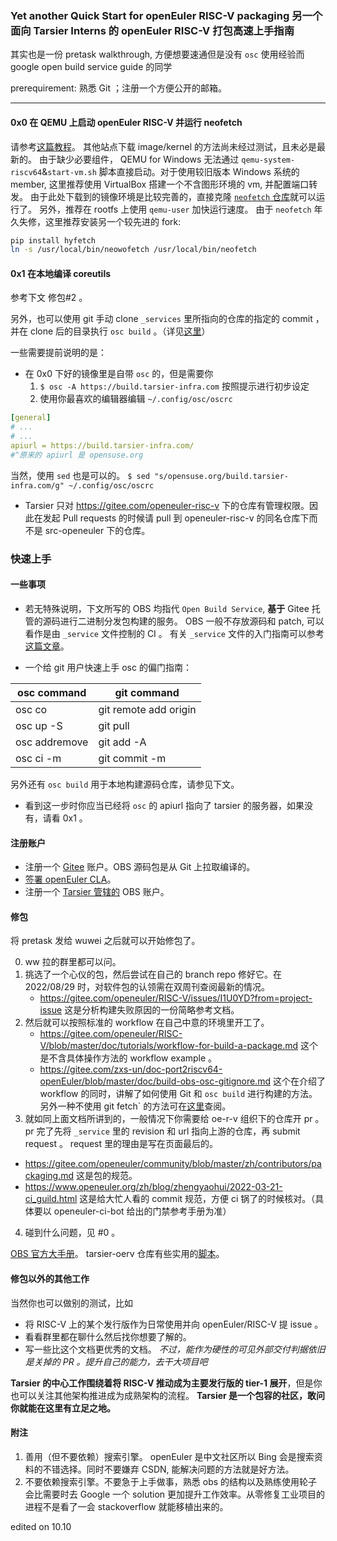 ﻿### Yet another Quick Start for openEuler RISC-V packaging 另一个面向 Tarsier Interns 的 openEuler RISC-V 打包高速上手指南

其实也是一份 pretask walkthrough, 方便想要速通但是没有 `osc` 使用经验而 google open build service guide 的同学

prerequirement: 熟悉 Git ；注册一个方便公开的邮箱。

___

#### 0x0 在 QEMU 上启动 openEuler RISC-V 并运行 neofetch

请参考[这篇教程](https://gitee.com/openeuler/RISC-V/blob/master/doc/tutorials/vm-qemu-oErv.md)。
其他站点下载 image/kernel 的方法尚未经过测试，且未必是最新的。
由于缺少必要组件， QEMU for Windows 无法通过 `qemu-system-riscv64`&`start-vm.sh` 脚本直接启动。对于使用较旧版本 Windows 系统的 member, 这里推荐使用 VirtualBox 搭建一个不含图形环境的 vm, 并配置端口转发。
由于此处下载到的镜像环境是比较完善的，直接克隆 [`neofetch` 仓库](https://github.com/dylanaraps/neofetch)就可以运行了。
另外，推荐在 rootfs 上使用 `qemu-user` 加快运行速度。
由于 `neofetch` 年久失修，这里推荐安装另一个较先进的 fork:
```bash
pip install hyfetch
ln -s /usr/local/bin/neowofetch /usr/local/bin/neofetch
```

#### 0x1 在本地编译 coreutils
参考下文 修包#2 。

另外，也可以使用 git 手动 clone `_services` 里所指向的仓库的指定的 commit ，并在 clone 后的目录执行 `osc build` 。（详见[这里](https://gitee.com/zxs-un/doc-port2riscv64-openEuler/blob/master/doc/build-obs-osc-gitignore.md#%E5%AE%9E%E6%93%8D%E4%B8%8A%E6%89%8B)）

一些需要提前说明的是：
 - 在 0x0 下好的镜像里是自带 `osc` 的，但是需要你
   1. `$ osc -A https://build.tarsier-infra.com` 按照提示进行初步设定
   2. 使用你最喜欢的编辑器编辑 `~/.config/osc/oscrc` 
```yaml
[general]
# ...
# ...
apiurl = https://build.tarsier-infra.com/ 
#^原来的 apiurl 是 opensuse.org
``` 
    
当然，使用 `sed` 也是可以的。
    `$ sed "s/opensuse.org/build.tarsier-infra.com/g" ~/.config/osc/oscrc`
  - Tarsier 只对 https://gitee.com/openeuler-risc-v 下的仓库有管理权限。因此在发起 Pull requests 的时候请 pull 到 openeuler-risc-v 的同名仓库下而不是 src-openeuler 下的仓库。

### 快速上手

#### 一些事项

 - 若无特殊说明，下文所写的 OBS 均指代 `Open Build Service`, **基于** Gitee 托管的源码进行二进制分发包构建的服务。
 OBS 一般不存放源码和 patch, 可以看作是由 `_service` 文件控制的 CI 。
 有关 `_service` 文件的入门指南可以参考 [这篇文章](https://blog.51cto.com/u_15127420/3247112)。
 
 - 一个给 git 用户快速上手 osc 的偏门指南：

| osc command | git command |
|--|--|
| osc co <project> <package> | git remote add origin <repository> |
| osc up -S | git pull |
| osc addremove | git add -A |
| osc ci -m <message> | git commit -m <message> |

另外还有 `osc build` 用于本地构建源码仓库，请参见下文。

 - 看到这一步时你应当已经将 `osc` 的 apiurl 指向了 tarsier 的服务器，如果没有，请看 0x1 。

#### 注册账户
 - 注册一个 [Gitee](https://gitee.com) 账户。OBS 源码包是从 Git 上拉取编译的。
 - [签署 openEuler CLA](https://gitee.com/link?target=https%3A%2F%2Fclasign.osinfra.cn%2Fsign%2FZ2l0ZWUlMkZvcGVuZXVsZXI%3D)。 
 - 注册一个 [Tarsier 管辖的](https://build.tarsier-infra.com) OBS 账户。

#### 修包
将 pretask 发给 wuwei 之后就可以开始修包了。

0. ww 拉的群里都可以问。
1. 挑选了一个心仪的包，然后尝试在自己的 branch repo 修好它。在 2022/08/29 时，对软件包的认领需在双周刊查阅最新的情况。
   - https://gitee.com/openeuler/RISC-V/issues/I1U0YD?from=project-issue
 这是分析构建失败原因的一份简略参考文档。 
2. 然后就可以按照标准的 workflow 在自己中意的环境里开工了。
   - https://gitee.com/openeuler/RISC-V/blob/master/doc/tutorials/workflow-for-build-a-package.md
这个是不含具体操作方法的 workflow example 。
   - https://gitee.com/zxs-un/doc-port2riscv64-openEuler/blob/master/doc/build-obs-osc-gitignore.md
这个在介绍了 workflow 的同时，讲解了如何使用 Git 和 `osc build` 进行构建的方法。另外一种不使用 git fetch` 的方法可在[这里](https://gitee.com/zxs-un/doc-port2riscv64-openEuler/blob/master/doc/build-osc-obs-service.md)查阅。
3. 就如同上面文档所讲到的，一般情况下你需要给 oe-r-v 组织下的仓库开 pr 。 pr 完了先将 `_service` 里的 revision 和 url 指向上游的仓库，再 submit request 。 request 里的理由是写在页面最后的。
 - https://gitee.com/openeuler/community/blob/master/zh/contributors/packaging.md
这是包的规范。
 - https://www.openeuler.org/zh/blog/zhengyaohui/2022-03-21-ci_guild.html
这是给大忙人看的 commit 规范，方便 ci 锅了的时候核对。（具体要以 openeuler-ci-bot 给出的门禁参考手册为准）
4. 碰到什么问题，见 #0 。

[OBS 官方大手册](https://openbuildservice.org/help/manuals/obs-user-guide/)。 tarsier-oerv 仓库有些实用的[脚本](https://github.com/isrc-cas/tarsier-oerv/tree/main/scripts)。

#### 修包以外的其他工作
当然你也可以做别的测试，比如
  - 将 RISC-V 上的某个发行版作为日常使用并向 openEuler/RISC-V 提 issue 。
  - 看看群里都在聊什么然后找你想要了解的。
  - 写一些比这个文档更优秀的文档。
_不过，能作为硬性的*可见外部交付*判据依旧是关掉的 PR 。提升自己的能力，去干大项目吧_

**Tarsier 的中心工作围绕着将 RISC-V 推动成为主要发行版的 tier-1 展开**，但是你也可以关注其他架构推进成为成熟架构的流程。 **Tarsier 是一个包容的社区，敢问你就能在这里有立足之地。**

#### 附注
1. 善用（但不要依赖）搜索引擎。 openEuler 是中文社区所以 Bing 会是搜索资料的不错选择。同时不要嫌弃 CSDN, 能解决问题的方法就是好方法。
2. 不要依赖搜索引擎。不要急于上手做事，熟悉 obs 的结构以及熟练使用轮子会比需要时去 Google 一个 solution 更加提升工作效率。从零修复工业项目的进程不是看了一会 stackoverflow 就能移植出来的。

edited on 10.10
